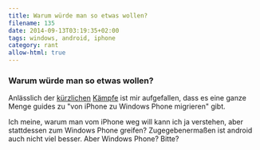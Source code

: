 ```yaml
---
title: Warum würde man so etwas wollen?
filename: 135
date: 2014-09-13T03:19:35+02:00
tags: windows, android, iphone
category: rant
allow-html: true
---
```

### Warum würde man so etwas wollen?
<p>Anlässlich der <a href="https://www.strangerthanusual.de/blogposts/133">kürzlichen</a> <a href="https://www.strangerthanusual.de/blogposts/134">Kämpfe</a> ist mir aufgefallen, dass es eine ganze Menge guides zu "von iPhone zu Windows Phone migrieren" gibt.</p>
<p>Ich meine, warum man vom iPhone weg will kann ich ja verstehen, aber stattdessen zum Windows Phone greifen? Zugegebenermaßen ist android auch nicht viel besser. Aber Windows Phone? Bitte?</p>
